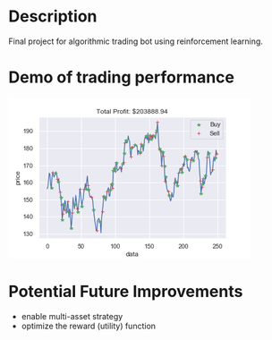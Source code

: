 # Description

Final project for algorithmic trading bot using reinforcement learning. 

# Demo of trading performance

![](buy_sell.png)


# Potential Future Improvements

+ enable multi-asset strategy
+ optimize the reward (utility) function
